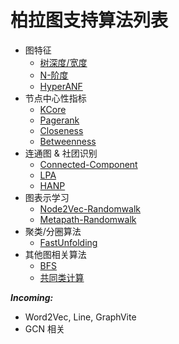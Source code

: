 # 柏拉图支持算法列表

* 图特征
	* [树深度/宽度](../example/tree_stat_simple.cc)
	* [N-阶度](../example/nstepdegrees.cc)
	* [HyperANF](../example/hyperanf.cc)
* 节点中心性指标
	* [KCore](../example/kcore_simple.cc)
	* [Pagerank](../example/pagerank.cc)
	* [Closeness](../example/cnc_simple.cc)
	* [Betweenness](../example/bnc_simple.cc)
* 连通图 & 社团识别
	* [Connected-Component](../example/cgm_simple.cc)
	* [LPA](../example/lpa.cc)
	* [HANP](../example/hanp.cc)
* 图表示学习
	* [Node2Vec-Randomwalk](../example/node2vec_randomwalk.cc)
	* [Metapath-Randomwalk](../example/metapath_randomwalk.cc)
* 聚类/分圈算法
	* [FastUnfolding](../example/fast_unfolding_simple.cc)
* 其他图相关算法
	* [BFS](../example/bfs.cc)
	* [共同类计算](../example/mutual.cc)

***Incoming:***

* Word2Vec, Line, GraphVite
* GCN 相关

